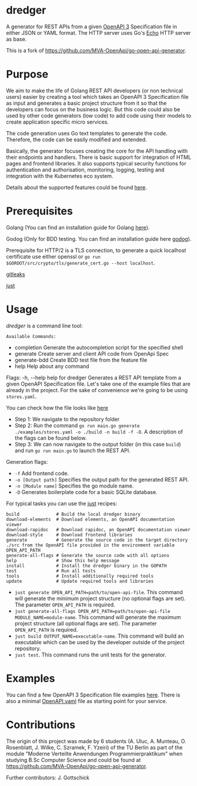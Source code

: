 # dredger

A generator for REST APIs from a given <a href="https://www.openapis.org/">OpenAPI 3</a> Specification file in either JSON or YAML format. The HTTP server uses Go's <a href="https://echo.labstack.com/">Echo</a> HTTP server as base.

This is a fork of https://github.com/MVA-OpenApi/go-open-api-generator.

# Purpose

We aim to make the life of Golang REST API developers (or non technical users) easier by creating a tool which takes an OpenAPI 3 Specification file as input and generates a basic project structure from it so that the developers can focus on the business logic. But this code could also be used by other code generators (low code) to add code using their models to create application specific micro services.

The code generation uses Go text templates to generate the code. Therefore, the code can be easily modified and extended.

Basically, the generator focuses creating the core for the API handling with their endpoints and handlers. There is basic support for integration of HTML pages and frontend libraries. It also supports typical security functions for authentication and authorisation, monitoring, logging, testing and integration with the Kubernetes eco system.

Details about the supported features could be found [here](./Features.md).

# Prerequisites

Golang (You can find an installation guide for Golang <a href="https://go.dev/">here</a>).

Godog (Only for BDD testing. You can find an installation guide here [godog](https://github.com/cucumber/godog)).

Prerequisite for HTTP/2 is a TLS connection, to generate a quick localhost certificate use either openssl or `go run $GOROOT/src/crypto/tls/generate_cert.go --host localhost`.

[gitleaks](https://github.com/gitleaks/gitleaks)

[just](https://github.com/casey/just)

# Usage

_dredger_ is a command line tool:

    Available Commands:

-   completion Generate the autocompletion script for the specified shell
-   generate Create server and client API code from OpenApi Spec
-   generate-bdd Create BDD test file from the feature file
-   help Help about any command

Flags:
-h, --help help for dredger
Generates a REST API template from a given OpenAPI Specification file. Let's take one of the example files that are already in the project. For the sake of convenience we're going to be using `stores.yaml`.

You can check how the file looks like <a href="./examples/stores.yaml">here</a></br>

-   Step 1: We navigate to the repository folder
-   Step 2: Run the command `go run main.go generate ./examples/stores.yaml -o ./build -n build -f -D`. A description of the flags can be found below.
-   Step 3: We can now navigate to the output folder (in this case `build`) and run `go run main.go` to launch the REST API.

Generation flags:

-   `-f`               Add frontend code.
-   `-o [Output path]` Specifies the output path for the generated REST API.
-   `-n [Module name]` Specifies the go module name.
-   `-D`               Generates boilerplate code for a basic SQLite database.

For typical tasks you can use the [just](https://just.systems/man/en/) recipes:

    build              # Build the local dredger binary
    download-elements  # Download elements, an OpenAPI documentation viewer
    download-rapidoc   # Download rapidoc, an OpenAPI documentation viewer
    download-style     # Download frontend libraries
    generate           # Generate the source code in the target directory ./src from the OpenAPI file provided in the environment variable OPEN_API_PATH
    generate-all-flags # Generate the source code with all options
    help               # Show this help message
    install            # Install the dredger binary in the GOPATH
    test               # Run all tests
    tools              # Install additionally required tools
    update             # Update required tools and libraries

-   `just generate OPEN_API_PATH=path/to/open-api-file`. This command will generate the minimum project structure (no optional flags are set). The parameter `OPEN_API_PATH` is required.
-   `just generate-all-flags OPEN_API_PATH=path/to/open-api-file MODULE_NAME=module-name`. This command will generate the maximum project structure (all optional flags are set). The parameter `OPEN_API_PATH` is required.
-   `just build OUTPUT_NAME=executable-name`. This command will build an executable which can be used by the developer outside of the project repository.
-   `just test`. This command runs the unit tests for the generator.

# Examples

You can find a few OpenAPI 3 Specification file examples [here](./examples). There is also a minimal [OpenAPI.yaml](./examples/OpenAPI.yaml.min-example) file as starting point for your service.

# Contributions

The origin of this project was made by 6 students (A. Uluc, A. Munteau, O. Rosenblatt, J. Wilke, C. Szramek, F. Yzeiri) of the TU Berlin as part of the module "Moderne Verteilte Anwendungen Programmierpraktikum" when studying B.Sc Computer Science and could be found at https://github.com/MVA-OpenApi/go-open-api-generator.

Further contributors: J. Gottschick

